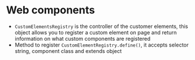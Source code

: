 # Web components 
- `CustomElementsRegistry` is the controller of the customer elements, this object allows you to register a custom element on page and return information on what custom components are registered 
- Method to register `CustomElementRegistry.define()`, it accepts selector string, component class and extends object
